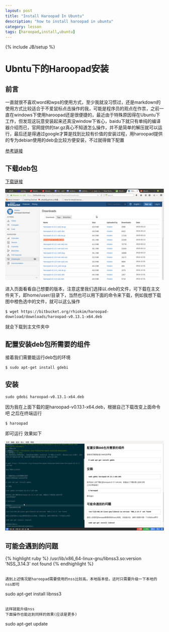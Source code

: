 ```yaml
---
layout: post
title: "Install Haroopad In Ubuntu"
description: "how to install haroopad in ubuntu"
category: lesson
tags: [haroopad,install,ubuntu]
---
```

{% include JB/setup %}

# Ubntu下的Haroopad安装


## 前言
一直就很不喜欢word和wps的使用方式，至少我就没习惯过，还是markdown的使用方式比较适合于不爱鼠标点击操作的我，可能是程序员的观点在作祟，之前一直在windows下使用haroopad还是很便捷的，最近由于特殊原因得在Ubuntu下工作，但发现这玩意安装起来还真没window下省心，baidu下就只有单纯的编译器介绍而已，官网提供的tar.gz真心不知道怎么操作，并不是简单的解压就可以运行，最后还是得通过google才算是找到比较有价值的安装过程，用haroopad提供的专为debian使用的deb会比较方便安装，不过就得做下配置

[参考链接](http://linuxg.net/how-to-install-haroopad-0-12-2-on-ubuntu-debian-and-derivative-systems/)

## 下载deb包

[下载链接](https://bitbucket.org/rhiokim/haroopad-download/downloads)

![下载页面](/public/1.png)

进入页面看看自己想要的版本，注意这里我们选择以.deb的文件，可下载在主文件夹下，即home/user/目录下，当然也可以用下面的命令来下载，例如我想下载图中橙色选中的文件，就可以这么操作

```
$ wget https://bitbucket.org/rhiokim/haroopad-download/downloads/haroopad-v0.13.1-x64.deb
```

就会下载到主文件夹中


## 配置安装deb包所需要的组件

接着我们需要能运行deb包的环境

```
$ sudo apt-get install gdebi
```

## 安装

```
sudo gdebi haroopad-v0.13.1-x64.deb
```

因为我在上面下载的是haroopad-v0.13.1-x64.deb，根据自己下载改变上面命令吧
之后在终端运行

```
$ haroopad
```

即可运行
效果如下

![效果图](/public/2.png)

## 可能会遇到的问题

{% highlight ruby %}
/usr/lib/x86_64-linux-gnu/libnss3.so:version 'NSS_3.14.3' not found
{% endhighlight %}
```

遇到上述情况是haroopad需要使用的nss比较高，本地版本低，这时只需要升级一下本地的nss即可

```
sudo apt-get install libnss3
```

这样就能升级nss
下面操作也能达到同样的效果(应该是更多)

```
sudo apt-get update
```

